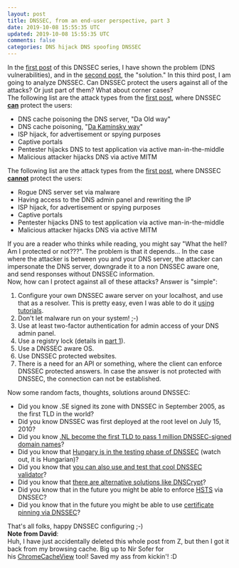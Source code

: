 ```yaml
---           
layout: post
title: DNSSEC, from an end-user perspective, part 3
date: 2019-10-08 15:55:35 UTC
updated: 2019-10-08 15:55:35 UTC
comments: false
categories: DNS hijack DNS spoofing DNSSEC
---
```

<div style="">In the <a href="http://jumpespjump.blogspot.hu/2013/12/dnssec-from-end-user-perspective-part-1.html" target="_blank">first post</a> of this DNSSEC series, I have shown the problem (DNS vulnerabilities), and in the <a href="http://jumpespjump.blogspot.hu/2014/01/dnssec-from-end-user-perspective-part-2.html" target="_blank">second post</a>, the "solution." In this third post, I am going to analyze DNSSEC. Can DNSSEC protect the users against all of the attacks? Or just part of them? What about corner cases?</div>
The following list are the attack types from the <a href="http://jumpespjump.blogspot.hu/2013/12/dnssec-from-end-user-perspective-part-1.html" target="_blank">first post</a>, where DNSSEC <u><b>can</b></u> protect the users:

<ul><li>DNS cache poisoning the DNS server, "Da Old way"</li><li>DNS cache poisoning, "<a href="http://www.iana.org/about/presentations/davies-viareggio-entropyvuln-081002.pdf" target="_blank">Da Kaminsky way</a>"</li><li>ISP hijack, for advertisement or spying purposes</li><li>Captive portals</li><li>Pentester hijacks DNS to test application via active man-in-the-middle</li><li>Malicious attacker hijacks DNS via active MITM</li></ul>
The following list are the attack types from the <a href="http://jumpespjump.blogspot.hu/2013/12/dnssec-from-end-user-perspective-part-1.html" target="_blank">first post</a>, where DNSSEC <u style="font-weight: bold;">cannot</u> protect the users:

<ul><li>Rogue DNS server set via malware</li><li>Having access to the DNS admin panel and rewriting the IP</li><li>ISP hijack, for advertisement or spying purposes</li><li>Captive portals</li><li>Pentester hijacks DNS to test application via active man-in-the-middle</li><li>Malicious attacker hijacks DNS via active MITM</li></ul>
<div style="">If you are a reader who thinks while reading, you might say "What the hell? Am I protected or not???". The problem is that it depends… In the case where the attacker is between you and your DNS server, the attacker can impersonate the DNS server, downgrade it to a non DNSSEC aware one, and send responses without DNSSEC information.</div><div>
</div><div>Now, how can I protect against all of these attacks? Answer is "simple":</div><div><ol><li>Configure your own DNSSEC aware server on your localhost, and use that as a resolver. This is pretty easy, even I was able to do it <a href="http://www.howtoforge.com/configuring-dnssec-on-bind9-9.7.3-on-debian-squeeze-ubuntu-11.10" target="_blank">using tutorials</a>.</li><li>Don't let malware run on your system! ;-)</li><li>Use at least two-factor authentication for admin access of your DNS admin panel.</li><li>Use a registry lock (details in <a href="http://jumpespjump.blogspot.hu/2013/12/dnssec-from-end-user-perspective-part-1.html" target="_blank">part 1</a>).</li><li>Use a DNSSEC aware OS.</li><li>Use DNSSEC protected websites.</li><li>There is a need for an API or something, where the client can enforce DNSSEC protected answers. In case the answer is not protected with DNSSEC, the connection can not be established.</li></ol><div><div>
</div><div>Now some random facts, thoughts, solutions around DNSSEC:</div><div><ul><li>Did you know .SE signed its zone with DNSSEC in September 2005, as the first TLD in the world?</li><li>Did you know DNSSEC was first deployed at the root level on July 15, 2010?</li><li>Did you know <a href="https://xs.powerdns.com/dnssec-nl-graph/" target="_blank">.NL become the first TLD to pass 1 million DNSSEC-signed domain names</a>?</li><li>Did you know that <a href="http://deneb.iszt.hu/dnssec-hu/" target="_blank">Hungary is in the testing phase of DNSSEC</a> (watch out, it is Hungarian)?</li><li>Did you know that <a href="https://addons.mozilla.org/en-us/firefox/addon/dnssec-validator/" target="_blank">you can also use and test that cool DNSSEC validator</a>?</li><li>Did you know that <a href="http://www.opendns.com/about/innovations/dnscrypt/" target="_blank">there are alternative solutions like DNSCrypt</a>?</li><li>Did you know that in the future you might be able to enforce <a href="http://en.wikipedia.org/wiki/HTTP_Strict_Transport_Security" target="_blank">HSTS</a> via DNSSEC?</li><li>Did you know that in the future you might be able to use <a href="http://en.wikipedia.org/wiki/DNS-based_Authentication_of_Named_Entities" target="_blank">certificate pinning via DNSSEC</a>?</li></ul></div></div><div>
</div>That's all folks, happy DNSSEC configuring ;-)</div><div>
</div><div style=""><b>Note from David</b>:</div><div style="">Huh, I have just accidentally deleted this whole post from Z, but then I got it back from my browsing cache. Big up to Nir Sofer for his <a href="http://www.nirsoft.net/utils/chrome_cache_view.html" target="_blank">ChromeCacheView</a> tool! Saved my ass from kickin'! :D</div>